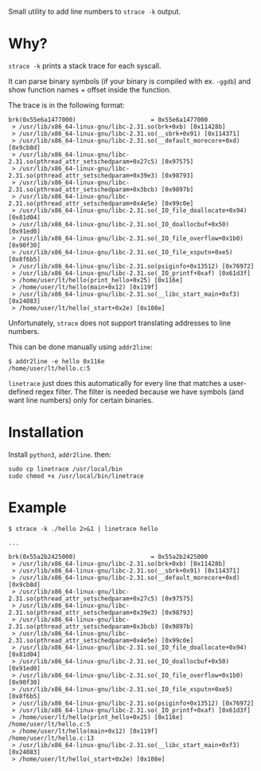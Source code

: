 Small utility to add line numbers to `strace -k` output.

# Why?

`strace -k` prints a stack trace for each syscall.

It can parse binary symbols (if your binary is compiled with ex. `-ggdb`) and show function names + offset inside the function.

The trace is in the following format:
```
brk(0x55e6a1477000)                     = 0x55e6a1477000
 > /usr/lib/x86_64-linux-gnu/libc-2.31.so(brk+0xb) [0x11428b]
 > /usr/lib/x86_64-linux-gnu/libc-2.31.so(__sbrk+0x91) [0x114371]
 > /usr/lib/x86_64-linux-gnu/libc-2.31.so(__default_morecore+0xd) [0x9cb8d]
 > /usr/lib/x86_64-linux-gnu/libc-2.31.so(pthread_attr_setschedparam+0x27c5) [0x97575]
 > /usr/lib/x86_64-linux-gnu/libc-2.31.so(pthread_attr_setschedparam+0x39e3) [0x98793]
 > /usr/lib/x86_64-linux-gnu/libc-2.31.so(pthread_attr_setschedparam+0x3bcb) [0x9897b]
 > /usr/lib/x86_64-linux-gnu/libc-2.31.so(pthread_attr_setschedparam+0x4e5e) [0x99c0e]
 > /usr/lib/x86_64-linux-gnu/libc-2.31.so(_IO_file_doallocate+0x94) [0x81d04]
 > /usr/lib/x86_64-linux-gnu/libc-2.31.so(_IO_doallocbuf+0x50) [0x91ed0]
 > /usr/lib/x86_64-linux-gnu/libc-2.31.so(_IO_file_overflow+0x1b0) [0x90f30]
 > /usr/lib/x86_64-linux-gnu/libc-2.31.so(_IO_file_xsputn+0xe5) [0x8f6b5]
 > /usr/lib/x86_64-linux-gnu/libc-2.31.so(psiginfo+0x13512) [0x76972]
 > /usr/lib/x86_64-linux-gnu/libc-2.31.so(_IO_printf+0xaf) [0x61d3f]
 > /home/user/lt/hello(print_hello+0x25) [0x116e]
 > /home/user/lt/hello(main+0x12) [0x119f]
 > /usr/lib/x86_64-linux-gnu/libc-2.31.so(__libc_start_main+0xf3) [0x24083]
 > /home/user/lt/hello(_start+0x2e) [0x108e]
```

Unfortunately, `strace` does not support translating addresses to line numbers.

This can be done manually using `addr2line`:
```
$ addr2line -e hello 0x116e
/home/user/lt/hello.c:5
```

`linetrace` just does this automatically for every line that matches a user-defined regex filter.
The filter is needed because we have symbols (and want line numbers) only for certain binaries.

# Installation
Install `python3`, `addr2line`. then:

```
sudo cp linetrace /usr/local/bin
sudo chmod +x /usr/local/bin/linetrace
```

# Example

```
$ strace -k ./hello 2>&1 | linetrace hello

...

brk(0x55a2b2425000)                     = 0x55a2b2425000
 > /usr/lib/x86_64-linux-gnu/libc-2.31.so(brk+0xb) [0x11428b]
 > /usr/lib/x86_64-linux-gnu/libc-2.31.so(__sbrk+0x91) [0x114371]
 > /usr/lib/x86_64-linux-gnu/libc-2.31.so(__default_morecore+0xd) [0x9cb8d]
 > /usr/lib/x86_64-linux-gnu/libc-2.31.so(pthread_attr_setschedparam+0x27c5) [0x97575]
 > /usr/lib/x86_64-linux-gnu/libc-2.31.so(pthread_attr_setschedparam+0x39e3) [0x98793]
 > /usr/lib/x86_64-linux-gnu/libc-2.31.so(pthread_attr_setschedparam+0x3bcb) [0x9897b]
 > /usr/lib/x86_64-linux-gnu/libc-2.31.so(pthread_attr_setschedparam+0x4e5e) [0x99c0e]
 > /usr/lib/x86_64-linux-gnu/libc-2.31.so(_IO_file_doallocate+0x94) [0x81d04]
 > /usr/lib/x86_64-linux-gnu/libc-2.31.so(_IO_doallocbuf+0x50) [0x91ed0]
 > /usr/lib/x86_64-linux-gnu/libc-2.31.so(_IO_file_overflow+0x1b0) [0x90f30]
 > /usr/lib/x86_64-linux-gnu/libc-2.31.so(_IO_file_xsputn+0xe5) [0x8f6b5]
 > /usr/lib/x86_64-linux-gnu/libc-2.31.so(psiginfo+0x13512) [0x76972]
 > /usr/lib/x86_64-linux-gnu/libc-2.31.so(_IO_printf+0xaf) [0x61d3f]
 > /home/user/lt/hello(print_hello+0x25) [0x116e]
/home/user/lt/hello.c:5
 > /home/user/lt/hello(main+0x12) [0x119f]
/home/user/lt/hello.c:13
 > /usr/lib/x86_64-linux-gnu/libc-2.31.so(__libc_start_main+0xf3) [0x24083]
 > /home/user/lt/hello(_start+0x2e) [0x108e]
```
